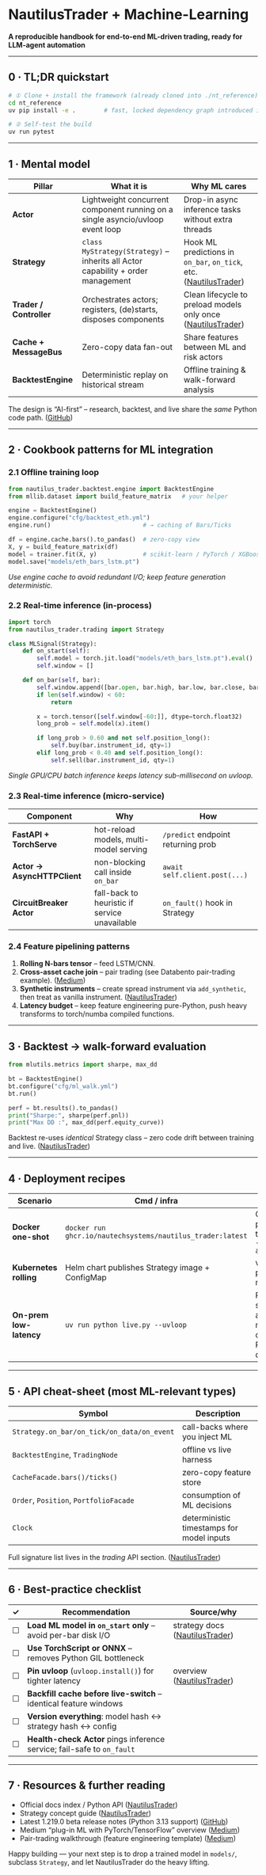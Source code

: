 # NautilusTrader + Machine-Learning

**A reproducible handbook for end-to-end ML-driven trading, ready for LLM-agent automation**

---

## 0 · TL;DR quickstart

```bash
# ① Clone + install the framework (already cloned into ./nt_reference)
cd nt_reference
uv pip install -e .        # fast, locked dependency graph introduced in v1.220.0

# ② Self-test the build
uv run pytest
```

---

## 1 · Mental model

| Pillar                  | What it is                                                                      | Why ML cares                                                           |
| ----------------------- | ------------------------------------------------------------------------------- | ---------------------------------------------------------------------- |
| **Actor**               | Lightweight concurrent component running on a single asyncio/uvloop event loop  | Drop-in async inference tasks without extra threads                    |
| **Strategy**            | `class MyStrategy(Strategy)` – inherits all Actor capability + order management | Hook ML predictions in `on_bar`, `on_tick`, etc. ([NautilusTrader][1]) |
| **Trader / Controller** | Orchestrates actors; registers, (de)starts, disposes components                 | Clean lifecycle to preload models only once ([NautilusTrader][2])      |
| **Cache + MessageBus**  | Zero-copy data fan-out                                                          | Share features between ML and risk actors                              |
| **BacktestEngine**      | Deterministic replay on historical stream                                       | Offline training & walk-forward analysis                               |

The design is “AI-first” – research, backtest, and live share the _same_ Python code path. ([GitHub][3])

---

## 2 · Cookbook patterns for ML integration

### 2.1 Offline training loop

```python
from nautilus_trader.backtest.engine import BacktestEngine
from mllib.dataset import build_feature_matrix   # your helper

engine = BacktestEngine()
engine.configure("cfg/backtest_eth.yml")
engine.run()                          # → caching of Bars/Ticks

df = engine.cache.bars().to_pandas()  # zero-copy view
X, y = build_feature_matrix(df)
model = trainer.fit(X, y)             # scikit-learn / PyTorch / XGBoost – your choice
model.save("models/eth_bars_lstm.pt")
```

_Use engine cache to avoid redundant I/O; keep feature generation deterministic._

### 2.2 Real-time inference (in-process)

```python
import torch
from nautilus_trader.trading import Strategy

class MLSignal(Strategy):
    def on_start(self):
        self.model = torch.jit.load("models/eth_bars_lstm.pt").eval()
        self.window = []

    def on_bar(self, bar):
        self.window.append([bar.open, bar.high, bar.low, bar.close, bar.volume])
        if len(self.window) < 60:
            return

        x = torch.tensor([self.window[-60:]], dtype=torch.float32)
        long_prob = self.model(x).item()

        if long_prob > 0.60 and not self.position_long():
            self.buy(bar.instrument_id, qty=1)
        elif long_prob < 0.40 and self.position_long():
            self.sell(bar.instrument_id, qty=1)
```

_Single GPU/CPU batch inference keeps latency sub-millisecond on uvloop._

### 2.3 Real-time inference (micro-service)

| Component                   | Why                                           | How                                |
| --------------------------- | --------------------------------------------- | ---------------------------------- |
| **FastAPI + TorchServe**    | hot-reload models, multi-model serving        | `/predict` endpoint returning prob |
| **Actor → AsyncHTTPClient** | non-blocking call inside `on_bar`             | `await self.client.post(...)`      |
| **CircuitBreaker Actor**    | fall-back to heuristic if service unavailable | `on_fault()` hook in Strategy      |

### 2.4 Feature pipelining patterns

1. **Rolling N-bars tensor** – feed LSTM/CNN.
2. **Cross-asset cache join** – pair trading (see Databento pair-trading example). ([Medium][4])
3. **Synthetic instruments** – create spread instrument via `add_synthetic`, then treat as vanilla instrument. ([NautilusTrader][2])
4. **Latency budget** – keep feature engineering pure-Python, push heavy transforms to torch/numba compiled functions.

---

## 3 · Backtest → walk-forward evaluation

```python
from mlutils.metrics import sharpe, max_dd

bt = BacktestEngine()
bt.configure("cfg/ml_walk.yml")
bt.run()

perf = bt.results().to_pandas()
print("Sharpe:", sharpe(perf.pnl))
print("Max DD :", max_dd(perf.equity_curve))
```

Backtest re-uses _identical_ Strategy class – zero code drift between training and live. ([NautilusTrader][1])

---

## 4 · Deployment recipes

| Scenario                | Cmd / infra                                                | Notes                                |
| ----------------------- | ---------------------------------------------------------- | ------------------------------------ |
| **Docker one-shot**     | `docker run ghcr.io/nautechsystems/nautilus_trader:latest` | GPU pass-through: `--gpus all`       |
| **Kubernetes rolling**  | Helm chart publishes Strategy image + ConfigMap            | version pin your models              |
| **On-prem low-latency** | `uv run python live.py --uvloop`                           | Place strategy and model on RAM-disk |

---

## 5 · API cheat-sheet (most ML-relevant types)

| Symbol                                     | Description                               |
| ------------------------------------------ | ----------------------------------------- |
| `Strategy.on_bar/on_tick/on_data/on_event` | call-backs where you inject ML            |
| `BacktestEngine`, `TradingNode`            | offline vs live harness                   |
| `CacheFacade.bars()/ticks()`               | zero-copy feature store                   |
| `Order`, `Position`, `PortfolioFacade`     | consumption of ML decisions               |
| `Clock`                                    | deterministic timestamps for model inputs |

Full signature list lives in the _trading_ API section. ([NautilusTrader][2])

---

## 6 · Best-practice checklist

| ✓   | Recommendation                                                          | Source/why                          |
| --- | ----------------------------------------------------------------------- | ----------------------------------- |
| ☐   | **Load ML model in `on_start` only** – avoid per-bar disk I/O           | strategy docs ([NautilusTrader][1]) |
| ☐   | **Use TorchScript or ONNX** – removes Python GIL bottleneck             |                                     |
| ☐   | **Pin uvloop** (`uvloop.install()`) for tighter latency                 | overview ([NautilusTrader][5])      |
| ☐   | **Backfill cache before live-switch** – identical feature windows       |                                     |
| ☐   | **Version everything**: model hash ↔ strategy hash ↔ config             |                                     |
| ☐   | **Health-check Actor** pings inference service; fail-safe to `on_fault` |                                     |

---

## 7 · Resources & further reading

- Official docs index / Python API ([NautilusTrader][6])
- Strategy concept guide ([NautilusTrader][1])
- Latest 1.219.0 beta release notes (Python 3.13 support) ([GitHub][7])
- Medium “plug-in ML with PyTorch/TensorFlow” overview ([Medium][8])
- Pair-trading walkthrough (feature engineering template) ([Medium][4])

Happy building — your next step is to drop a trained model in `models/`, subclass `Strategy`, and let NautilusTrader do the heavy lifting.

[1]: https://nautilustrader.io/docs/latest/concepts/strategies/ "Strategies | NautilusTrader Documentation"
[2]: https://nautilustrader.io/docs/latest/api_reference/trading/ "Trading | NautilusTrader Documentation"
[3]: https://github.com/nautechsystems/nautilus_trader "nautechsystems/nautilus_trader: A high-performance ... - GitHub"
[4]: https://medium.com/@truongb.duy/how-to-fetch-databento-data-in-nautilus-trader-a8287022e2fa "Pair Trading with Databento and NautilusTrader - Medium"
[5]: https://nautilustrader.io/docs/latest/concepts/overview/ "Overview | NautilusTrader Documentation"
[6]: https://nautilustrader.io/docs/latest/api_reference/ "Python API | NautilusTrader Documentation"
[7]: https://github.com/nautechsystems/nautilus_trader/releases "Releases · nautechsystems/nautilus_trader - GitHub"
[8]: https://medium.com/@gwrx2005/top-10-ai-powered-crypto-trading-repositories-on-github-0041862546b6 "Top 10 AI-Powered Crypto Trading Repositories on GitHub - Medium"
